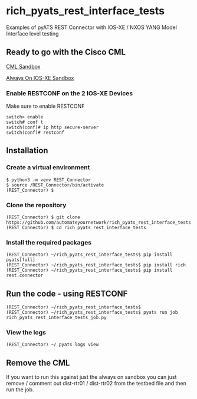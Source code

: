 # rich_pyats_rest_interface_tests
Examples of pyATS REST Connector with IOS-XE / NXOS YANG Model Interface level testing

## Ready to go with the Cisco CML

[CML Sandbox]([https://devnetsandbox.cisco.com/RM/Diagram/Index/d6023d5d-e04f-4138-9f51-ff1dee9b0ad4](https://devnetsandbox.cisco.com/RM/Diagram/Index/45100600-b413-4471-b28e-b014eb824555?diagramType=Topology))

[Always On IOS-XE Sandbox](https://devnetsandbox.cisco.com/RM/Diagram/Index/7b4d4209-a17c-4bc3-9b38-f15184e53a94?diagramType=Topology)

### Enable RESTCONF on the 2 IOS-XE Devices
Make sure to enable RESTCONF

```console
switch> enable
switch# conf t
switch(conf)# ip http secure-server
switch(conf)# restconf
```
## Installation

### Create a virtual environment
```console
$ python3 -m venv REST_Connector
$ source /REST_Connector/bin/activate
(REST_Connector) $
```

### Clone the repository 
```console
(REST_Connector) $ git clone https://github.com/automateyournetwork/rich_pyats_rest_interface_tests
(REST_Connector) $ cd rich_pyats_rest_interface_tests
```

### Install the required packages
```console
(REST_Connector) ~/rich_pyats_rest_interface_tests$ pip install pyats[full]
(REST_Connector) ~/rich_pyats_rest_interface_tests$ pip install rich
(REST_Connector) ~/rich_pyats_rest_interface_tests$ pip install rest.connector
```

## Run the code - using RESTCONF
```console
(REST_Connector) ~/rich_pyats_rest_interface_tests$
(REST_Connector) ~/rich_pyats_rest_interface_tests$ pyats run job rich_pyats_rest_interface_tests_job.py
```

### View the logs

```console
(REST_Connector) ~/ pyats logs view
```

## Remove the CML 
If you want to run this against just the always on sandbox you can just remove / comment out dist-rtr01 / dist-rtr02 from the testbed file and then run the job.
